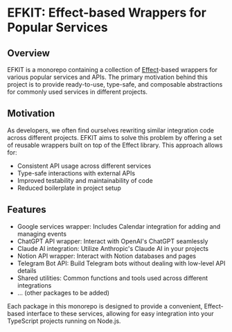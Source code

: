 # EFKIT: Effect-based Wrappers for Popular Services

## Overview

EFKIT is a monorepo containing a collection of [Effect](https://effect.website/)-based wrappers for various popular services and APIs. The primary motivation behind this project is to provide ready-to-use, type-safe, and composable abstractions for commonly used services in different projects.

## Motivation

As developers, we often find ourselves rewriting similar integration code across different projects. EFKIT aims to solve this problem by offering a set of reusable wrappers built on top of the Effect library. This approach allows for:

- Consistent API usage across different services
- Type-safe interactions with external APIs
- Improved testability and maintainability of code
- Reduced boilerplate in project setup

## Features

- Google services wrapper: Includes Calendar integration for adding and managing events
- ChatGPT API wrapper: Interact with OpenAI's ChatGPT seamlessly
- Claude AI integration: Utilize Anthropic's Claude AI in your projects
- Notion API wrapper: Interact with Notion databases and pages
- Telegram Bot API: Build Telegram bots without dealing with low-level API details
- Shared utilities: Common functions and tools used across different integrations
- ... (other packages to be added)

Each package in this monorepo is designed to provide a convenient, Effect-based interface to these services, allowing for easy integration into your TypeScript projects running on Node.js.

